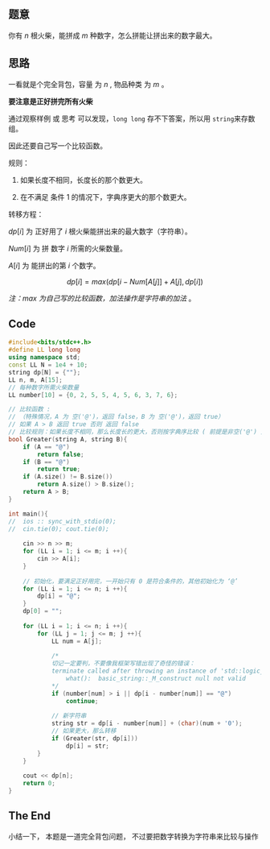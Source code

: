 ## 题意

你有 $n$ 根火柴，能拼成 $m$ 种数字，怎么拼能让拼出来的数字最大。

## 思路

一看就是个完全背包，容量 为 $n$ , 物品种类 为 $m$ 。

**要注意是正好拼完所有火柴**

通过观察样例 或 思考 可以发现，````long long```` 存不下答案，所以用 ````string````来存数组。

因此还要自己写一个比较函数。

规则：

1. 如果长度不相同，长度长的那个数更大。

2. 在不满足 条件 1 的情况下，字典序更大的那个数更大。

转移方程：

$dp[i]$ 为 正好用了 $i$ 根火柴能拼出来的最大数字（字符串）。

$Num[i]$ 为 拼 数字 $i$ 所需的火柴数量。

$A[i]$ 为 能拼出的第 $i$ 个数字。

$$ dp[i] = max(dp[i - Num[A[j]] + A[j], dp[i] ) $$

*注：$max$ 为自己写的比较函数，加法操作是字符串的加法*
。
## Code

```cpp
#include<bits/stdc++.h>
#define LL long long
using namespace std;
const LL N = 1e4 + 10;
string dp[N] = {""};
LL n, m, A[15];
// 每种数字所需火柴数量
LL number[10] = {0, 2, 5, 5, 4, 5, 6, 3, 7, 6};

// 比较函数 :
// （特殊情况，A 为 空('@')，返回 false，B 为 空('@')，返回 true）
// 如果 A > B 返回 true 否则 返回 false
// 比较规则：如果长度不相同，那么长度长的更大，否则按字典序比较 ( 前提是非空('@') )
bool Greater(string A, string B){
	if (A == "@")
		return false;
	if (B == "@")
		return true;
	if (A.size() != B.size())
		return A.size() > B.size();
	return A > B;
}

int main(){
//	ios :: sync_with_stdio(0);
//	cin.tie(0); cout.tie(0);
	
	cin >> n >> m;
	for (LL i = 1; i <= m; i ++){
		cin >> A[i];
	}
	
	// 初始化，要满足正好用完，一开始只有 0 是符合条件的，其他初始化为 ‘@’
	for (LL i = 1; i <= n; i ++){
		dp[i] = "@";
	}
	dp[0] = "";
	
	for (LL i = 1; i <= n; i ++){
		for (LL j = 1; j <= m; j ++){
			LL num = A[j];
			
			/* 
			切记一定要判，不要像我框架写错出现了奇怪的错误：
			terminate called after throwing an instance of 'std::logic_error'
				what():  basic_string::_M_construct null not valid
			*/
			if (number[num] > i || dp[i - number[num]] == "@")
				continue;
			
			// 新字符串
			string str = dp[i - number[num]] + (char)(num + '0');
			// 如果更大，那么转移
			if (Greater(str, dp[i]))
				dp[i] = str;
		}
	}
	
	cout << dp[n];
	return 0;
}

```

## The End

小结一下，
本题是一道完全背包问题，
不过要把数字转换为字符串来比较与操作